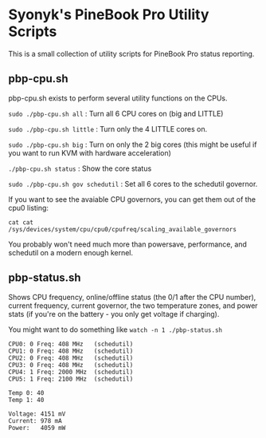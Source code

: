 # Syonyk's PineBook Pro Utility Scripts

This is a small collection of utility scripts for PineBook Pro status reporting.

## pbp-cpu.sh
pbp-cpu.sh exists to perform several utility functions on the CPUs.

```sudo ./pbp-cpu.sh all``` : Turn all 6 CPU cores on (big and LITTLE)

```sudo ./pbp-cpu.sh little``` : Turn only the 4 LITTLE cores on.

```sudo ./pbp-cpu.sh big``` : Turn on only the 2 big cores (this might be useful if you want to run KVM with hardware acceleration)

```./pbp-cpu.sh status``` : Show the core status

```sudo ./pbp-cpu.sh gov schedutil``` : Set all 6 cores to the schedutil governor.

If you want to see the avaiable CPU governors, you can get them out of the cpu0 listing:

```cat cat /sys/devices/system/cpu/cpu0/cpufreq/scaling_available_governors```

You probably won't need much more than powersave, performance, and schedutil on a modern enough kernel.


## pbp-status.sh

Shows CPU frequency, online/offline status (the 0/1 after the CPU number), current frequency, current governor, the two temperature zones, and power stats (if you're on the battery - you only get voltage if charging).

You might want to do something like ```watch -n 1 ./pbp-status.sh```

```
CPU0: 0 Freq: 408 MHz	(schedutil)
CPU1: 0 Freq: 408 MHz	(schedutil)
CPU2: 0 Freq: 408 MHz	(schedutil)
CPU3: 0 Freq: 408 MHz	(schedutil)
CPU4: 1 Freq: 2000 MHz	(schedutil)
CPU5: 1 Freq: 2100 MHz	(schedutil)

Temp 0: 40
Temp 1: 40

Voltage: 4151 mV
Current: 978 mA
Power:   4059 mW
```
